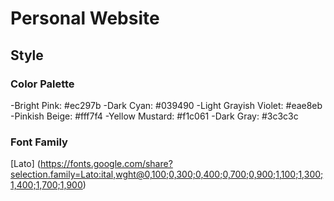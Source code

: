 # Personal Website

## Style

### Color Palette

-Bright Pink: #ec297b
-Dark Cyan: #039490
-Light Grayish Violet: #eae8eb
-Pinkish Beige: #fff7f4
-Yellow Mustard: #f1c061
-Dark Gray: #3c3c3c

### Font Family

[Lato] (https://fonts.google.com/share?selection.family=Lato:ital,wght@0,100;0,300;0,400;0,700;0,900;1,100;1,300;1,400;1,700;1,900)
